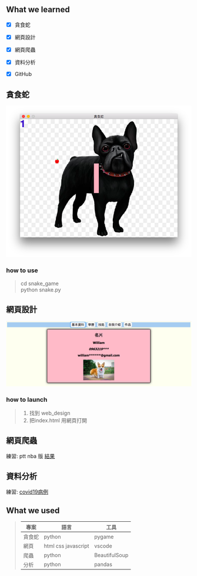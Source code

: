 ## What we learned
- [x] 貪食蛇
- [x] 網頁設計
- [x] 網頁爬蟲
- [x] 資料分析
- [x] GitHub


## 貪食蛇
![snake](pic/snake.png)

### how to use
> cd snake_game  
> python snake.py  

## 網頁設計
![web](pic/webpage.png)

### how to launch
> 1. 找到 web_design  
> 2. 把index.html 用網頁打開  

## 網頁爬蟲
練習: ptt nba 版 [結果](web_spider/nba.csv)  

## 資料分析
練習: [covid19病例](pandas/covid19.csv)  


## What we used
>|專案|語言|工具|
>|---|---|---|
>|貪食蛇|python|pygame|
>|網頁|html css javascript|vscode|
>|爬蟲|python|BeautifulSoup|
>|分析|python|pandas|